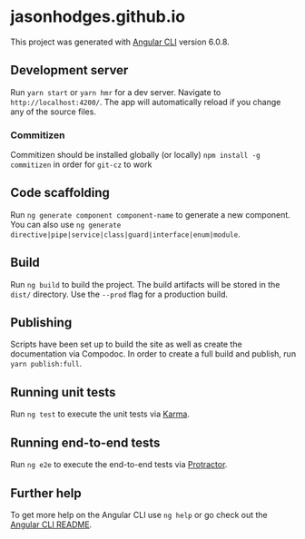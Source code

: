 # jasonhodges.github.io

This project was generated with [Angular CLI](https://github.com/angular/angular-cli) version 6.0.8.

## Development server

Run `yarn start`  or `yarn hmr` for a dev server. Navigate to `http://localhost:4200/`. The app will automatically reload if you change any of the source files.

### Commitizen
Commitizen should be installed globally (or locally) `npm install -g commitizen` in order for `git-cz` to work
## Code scaffolding

Run `ng generate component component-name` to generate a new component. You can also use `ng generate directive|pipe|service|class|guard|interface|enum|module`.

## Build

Run `ng build` to build the project. The build artifacts will be stored in the `dist/` directory. Use the `--prod` flag for a production build.

## Publishing

Scripts have been set up to build the site as well as create the documentation via Compodoc. In order to create a full build and publish, run `yarn publish:full`.

## Running unit tests

Run `ng test` to execute the unit tests via [Karma](https://karma-runner.github.io).

## Running end-to-end tests

Run `ng e2e` to execute the end-to-end tests via [Protractor](http://www.protractortest.org/).

## Further help

To get more help on the Angular CLI use `ng help` or go check out the [Angular CLI README](https://github.com/angular/angular-cli/blob/master/README.md).
